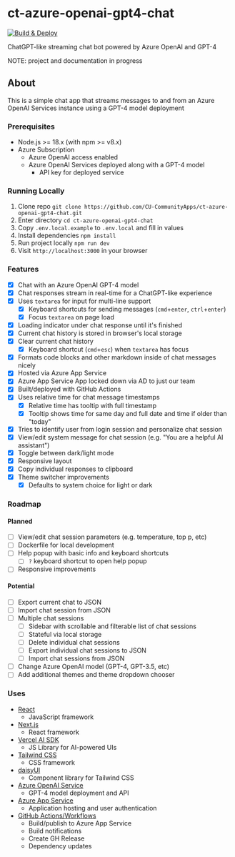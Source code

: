 # ct-azure-openai-gpt4-chat

[![Build & Deploy](https://github.com/CU-CommunityApps/ct-azure-openai-gpt4-chat/actions/workflows/build-and-deploy.yml/badge.svg)](https://github.com/CU-CommunityApps/ct-azure-openai-gpt4-chat/actions/workflows/build-and-deploy.yml)

ChatGPT-like streaming chat bot powered by Azure OpenAI and GPT-4

NOTE: project and documentation in progress

## About

This is a simple chat app that streams messages to and from an Azure OpenAI Services instance using a GPT-4 model deployment

### Prerequisites

- Node.js >= 18.x (with npm >= v8.x)
- Azure Subscription
  - Azure OpenAI access enabled
  - Azure OpenAI Services deployed along with a GPT-4 model
    - API key for deployed service

### Running Locally

1. Clone repo `git clone https://github.com/CU-CommunityApps/ct-azure-openai-gpt4-chat.git`
1. Enter directory `cd ct-azure-openai-gpt4-chat`
1. Copy `.env.local.example` to `.env.local` and fill in values
1. Install dependencies `npm install`
1. Run project locally `npm run dev`
1. Visit `http://localhost:3000` in your browser

### Features

- [x] Chat with an Azure OpenAI GPT-4 model
- [x] Chat responses stream in real-time for a ChatGPT-like experience
- [x] Uses `textarea` for input for multi-line support
  - [x] Keyboard shortcuts for sending messages (`cmd`+`enter`, `ctrl`+`enter`)
  - [x] Focus `textarea` on page load
- [x] Loading indicator under chat response until it's finished
- [x] Current chat history is stored in browser's local storage
- [x] Clear current chat history
  - [x] Keyboard shortcut (`cmd`+`esc`) when `textarea` has focus
- [x] Formats code blocks and other markdown inside of chat messages nicely
- [x] Hosted via Azure App Service
- [x] Azure App Service App locked down via AD to just our team
- [x] Built/deployed with GitHub Actions
- [x] Uses relative time for chat message timestamps
  - [x] Relative time has tooltip with full timestamp
  - [x] Tooltip shows time for same day and full date and time if older than "today"
- [x] Tries to identify user from login session and personalize chat session
- [x] View/edit system message for chat session (e.g. "You are a helpful AI assistant")
- [x] Toggle between dark/light mode
- [x] Responsive layout
- [x] Copy individual responses to clipboard
- [x] Theme switcher improvements
  - [x] Defaults to system choice for light or dark

### Roadmap

#### Planned

- [ ] View/edit chat session parameters (e.g. temperature, top p, etc)
- [ ] Dockerfile for local development
- [ ] Help popup with basic info and keyboard shortcuts
  - [ ] `?` keyboard shortcut to open help popup
- [ ] Responsive improvements

#### Potential

- [ ] Export current chat to JSON
- [ ] Import chat session from JSON
- [ ] Multiple chat sessions
  - [ ] Sidebar with scrollable and filterable list of chat sessions
  - [ ] Stateful via local storage
  - [ ] Delete individual chat sessions
  - [ ] Export individual chat sessions to JSON
  - [ ] Import chat sessions from JSON
- [ ] Change Azure OpenAI model (GPT-4, GPT-3.5, etc)
- [ ] Add additional themes and theme dropdown chooser

### Uses

- [React](https://react.dev/)
  - JavaScript framework
- [Next.js](https://nextjs.org/docs)
  - React framework
- [Vercel AI SDK](https://sdk.vercel.ai/docs)
  - JS Library for AI-powered UIs
- [Tailwind CSS](https://tailwindcss.com/)
  - CSS framework
- [daisyUI](https://daisyui.com/)
  - Component library for Tailwind CSS
- [Azure OpenAI Service](https://learn.microsoft.com/en-us/azure/ai-services/openai/)
  - GPT-4 model deployment and API
- [Azure App Service](https://learn.microsoft.com/en-us/azure/app-service/)
  - Application hosting and user authentication
- [GitHub Actions/Workflows](https://docs.github.com/en/actions)
  - Build/publish to Azure App Service
  - Build notifications
  - Create GH Release
  - Dependency updates

